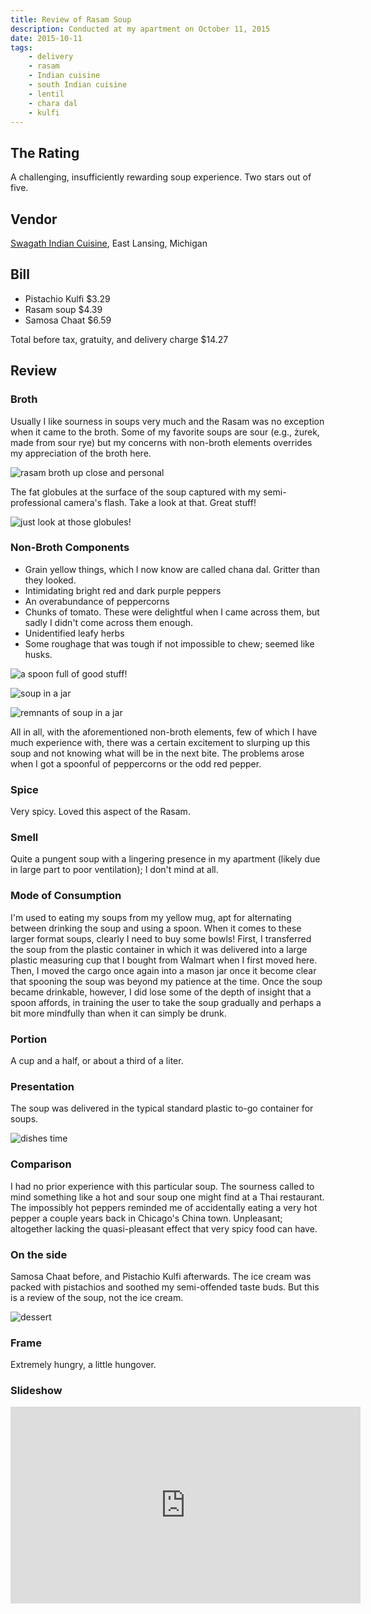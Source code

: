 ```yaml
---
title: Review of Rasam Soup
description: Conducted at my apartment on October 11, 2015
date: 2015-10-11
tags:
    - delivery
    - rasam
    - Indian cuisine
    - south Indian cuisine
    - lentil
    - chara dal
    - kulfi
---
```


## The Rating

A challenging, insufficiently rewarding soup experience. Two stars out of five.

## Vendor

[Swagath Indian Cuisine](https://swagathfoods.com), East Lansing, Michigan

## Bill

- Pistachio Kulfi $3.29
- Rasam soup $4.39
- Samosa Chaat $6.59

Total before tax, gratuity, and delivery charge $14.27

## Review

### Broth

Usually I like sourness in soups very much and the Rasam was no exception when it came to the broth. Some of my favorite soups are sour (e.g., żurek, made from sour rye) but my concerns with non-broth elements overrides my appreciation of the broth here.

![rasam broth up close and personal](../../../img/rasam-soup/image-1.jpg "rasam broth up close and personal")

The fat globules at the surface of the soup captured with my semi-professional camera's flash. Take a look at that. Great stuff!

![just look at those globules!](../../../img/rasam-soup/image-2.jpg "just look at those globals!")

### Non-Broth Components

- Grain yellow things, which I now know are called chana dal. Gritter than they looked.
- Intimidating bright red and dark purple peppers
- An overabundance of peppercorns
- Chunks of tomato. These were delightful when I came across them, but sadly I didn't come across them enough.
- Unidentified leafy herbs
- Some roughage that was tough if not impossible to chew; seemed like husks.

![a spoon full of good stuff!](../../../img/rasam-soup/image-3.jpg "spoon of goodness")

![soup in a jar](../../../img/rasam-soup/image-4.jpg "soup in a jar!")

![remnants of soup in a jar](../../../img/rasam-soup/image-5.jpg "remnants of soup in a jar!")

All in all, with the aforementioned non-broth elements, few of which I have much experience with, there was a certain excitement to slurping up this soup and not knowing what will be in the next bite. The problems arose when I got a spoonful of peppercorns or the odd red pepper.

### Spice

Very spicy. Loved this aspect of the Rasam.

### Smell

Quite a pungent soup with a lingering presence in my apartment (likely due in large part to poor ventilation); I don't mind at all.

### Mode of Consumption

I'm used to eating my soups from my yellow mug, apt for alternating between drinking the soup and using a spoon. When it comes to these larger  format soups, clearly I need to buy some bowls! First, I transferred the soup from the plastic container in which it was delivered into a large plastic measuring cup that I bought from Walmart when I first moved here. Then, I moved the cargo once again into a mason jar once it become clear that spooning the soup was beyond my patience at the time. Once the soup became drinkable, however, I did lose some of the depth of insight that a spoon affords, in training the user to take the soup gradually and perhaps a bit more mindfully than when it can simply be drunk.

### Portion

A cup and a half, or about a third of a liter.

### Presentation

The soup was delivered in the typical standard plastic to-go container for soups.

![dishes time](../../../img/rasam-soup/image-6.jpg "dishes time!")

### Comparison

I had no prior experience with this particular soup. The sourness called to mind something like a hot and sour soup one might find at a Thai restaurant. The impossibly hot peppers reminded me of accidentally eating a very hot pepper a couple years back in Chicago's China town. Unpleasant; altogether lacking the quasi-pleasant effect that very spicy food can have.

### On the side

Samosa Chaat before, and Pistachio Kulfi afterwards. The ice cream was packed with pistachios and soothed my semi-offended taste buds. But this is a review of the soup, not the ice cream.

![dessert](../../../img/rasam-soup/image-6.jpg "dessert")

### Frame

Extremely hungry, a little hungover.

### Slideshow

<iframe width="560" height="315" src="https://www.youtube.com/embed/2rxuaLNJIdk" title="YouTube video player" frameborder="0" allow="accelerometer; autoplay; clipboard-write; encrypted-media; gyroscope; picture-in-picture; web-share" allowfullscreen></iframe>
